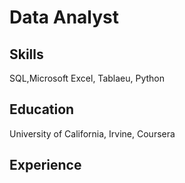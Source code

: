 # Data Analyst

## Skills
SQL,Microsoft Excel, Tablaeu, Python

## Education
University of California, Irvine,
Coursera

## Experience

